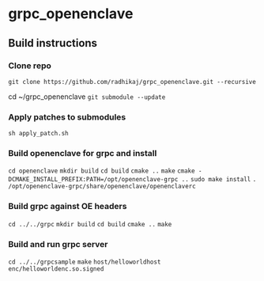# grpc_openenclave
## Build instructions
### Clone repo
`git clone https://github.com/radhikaj/grpc_openenclave.git --recursive`

cd ~/grpc_openenclave
`git submodule --update`

### Apply patches to submodules
`sh apply_patch.sh`

### Build openenclave for grpc and install
`cd openenclave`
`mkdir build`
`cd build`
`cmake ..`
`make`
`cmake -DCMAKE_INSTALL_PREFIX:PATH=/opt/openenclave-grpc ..`
`sudo make install`
`. /opt/openenclave-grpc/share/openenclave/openenclaverc`

### Build grpc against OE headers
`cd ../../grpc`
`mkdir build`
`cd build`
`cmake ..`
`make`

### Build and run grpc server
`cd ../../grpcsample`
`make`
`host/helloworldhost enc/helloworldenc.so.signed`

